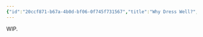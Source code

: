 ```yaml
---
{"id":"20ccf871-b67a-4b0d-bf06-0f745f731567","title":"Why Dress Well?","description":"On the value of proper dress.","publish":true,"tags":["blog"],"date_created":"Thursday, February 8th 2024, 4:06:38 pm","date_modified":"Wednesday, April 10th 2024, 8:26:47 pm","cssclasses":["mado-heading"],"path":"Writings/Blog/Why Dress Well.md","permalink":"/writings/blog/why-dress-well/","PassFrontmatter":true}
---
```



WIP.
